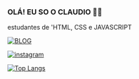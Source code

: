 ### OLÁ! EU SO O CLAUDIO ✌🏻
estudantes de 'HTML,
CSS e JAVASCRIPT
 

[![BLOG](https://img.shields.io/website-up-down-green-red/http/monip.org.svg)]()

[![instagram](	https://img.shields.io/badge/Instagram-E4405F?style=for-the-badge&logo=instagram&logoColor=white)](https://instagram.com/claudio_carnei)

[![Top Langs](https://github-readme-stats.vercel.app/api/top-langs/?username=anuraghazra&hide_progress=true)](https://github.com/anuraghazra/github-readme-stats)
